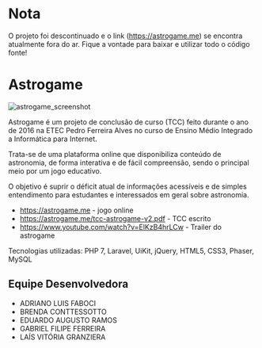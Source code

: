 # Nota
O projeto foi descontinuado e o link (https://astrogame.me) se encontra atualmente fora do ar. Fique a vontade para baixar e utilizar todo o código fonte!

# Astrogame
![astrogame_screenshot](https://cloud.githubusercontent.com/assets/5942637/19762372/7b13b236-9c18-11e6-9f13-9cf80ca41065.png)

Astrogame é um projeto de conclusão de curso (TCC) feito durante o ano de 2016 na ETEC Pedro Ferreira Alves no curso de Ensino Médio Integrado a Informática para Internet.

Trata-se de uma plataforma online que disponibiliza conteúdo de astronomia, de forma interativa e de fácil compreensão, sendo o principal meio por um jogo educativo.

O objetivo é suprir o déficit atual de informações acessíveis e de simples entendimento para estudantes e interessados em geral sobre astronomia.

- https://astrogame.me - jogo online
- https://astrogame.me/tcc-astrogame-v2.pdf - TCC escrito
- https://www.youtube.com/watch?v=ElKzB4hrLCw - Trailer do astrogame

Tecnologias utilizadas: PHP 7, Laravel, UiKit, jQuery, HTML5, CSS3, Phaser, MySQL

## Equipe Desenvolvedora
- ADRIANO LUIS FABOCI
- BRENDA CONTTESSOTTO
- EDUARDO AUGUSTO RAMOS
- GABRIEL FILIPE FERREIRA
- LAÍS VITÓRIA GRANZIERA
